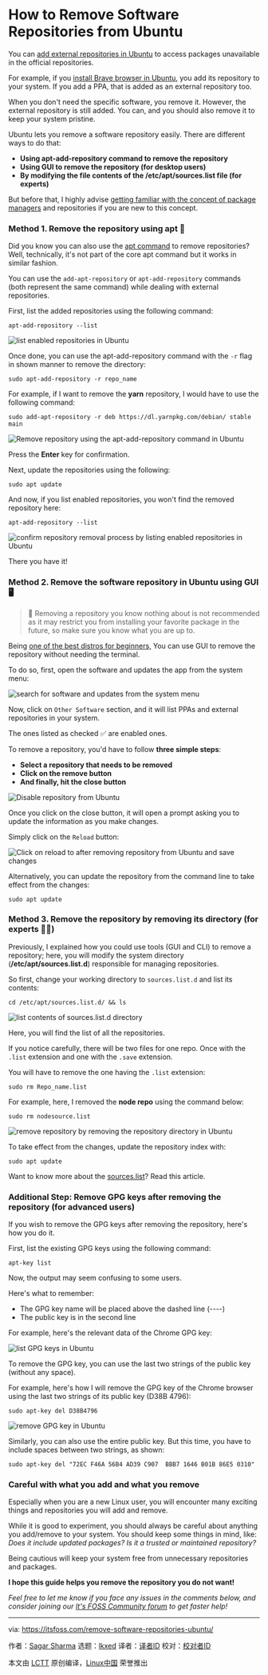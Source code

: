 [#]: subject: "How to Remove Software Repositories from Ubuntu"
[#]: via: "https://itsfoss.com/remove-software-repositories-ubuntu/"
[#]: author: "Sagar Sharma https://itsfoss.com/author/sagar/"
[#]: collector: "lkxed"
[#]: translator: "geekpi"
[#]: reviewer: " "
[#]: publisher: " "
[#]: url: " "

How to Remove Software Repositories from Ubuntu
======

You can [add external repositories in Ubuntu][1] to access packages unavailable in the official repositories.

For example, if you [install Brave browser in Ubuntu][2], you add its repository to your system. If you add a PPA, that is added as an external repository too.

When you don't need the specific software, you remove it. However, the external repository is still added. You can, and you should also remove it to keep your system pristine.

Ubuntu lets you remove a software repository easily. There are different ways to do that:

- **Using apt-add-repository command to remove the repository**
- **Using GUI to remove the repository (for desktop users)**
- **By modifying the file contents of the /etc/apt/sources.list file (for experts)**

But before that, I highly advise [getting familiar with the concept of package managers][3] and repositories if you are new to this concept.

### Method 1. Remove the repository using apt 🤖

Did you know you can also use the [apt command][4] to remove repositories? Well, technically, it's not part of the core apt command but it works in similar fashion.

You can use the `add-apt-repository` or `apt-add-repository` commands (both represent the same command) while dealing with external repositories.

First, list the added repositories using the following command:

```
apt-add-repository --list
```

![list enabled repositories in Ubuntu][5]

Once done, you can use the apt-add-repository command with the `-r` flag in shown manner to remove the directory:

```
sudo apt-add-repository -r repo_name
```

For example, if I want to remove the **yarn** repository, I would have to use the following command:

```
sudo add-apt-repository -r deb https://dl.yarnpkg.com/debian/ stable main
```

![Remove repository using the apt-add-repository command in Ubuntu][6]

Press the **Enter** key for confirmation.

Next, update the repositories using the following:

```
sudo apt update
```

And now, if you list enabled repositories, you won't find the removed repository here:

```
apt-add-repository --list
```

![confirm repository removal process by listing enabled repositories in Ubuntu][7]

There you have it!

### Method 2. Remove the software repository in Ubuntu using GUI 🖥️

> 🚧 Removing a repository you know nothing about is not recommended as it may restrict you from installing your favorite package in the future, so make sure you know what you are up to.

Being [one of the best distros for beginners,][8] You can use GUI to remove the repository without needing the terminal.

To do so, first, open the software and updates the app from the system menu:

![search for software and updates from the system menu][9]

Now, click on `Other Software` section, and it will list PPAs and external repositories in your system.

The ones listed as checked ✅ are enabled ones.

To remove a repository, you'd have to follow **three simple steps**:

- **Select a repository that needs to be removed**
- **Click on the remove button**
- **And finally, hit the close button**

![Disable repository from Ubuntu][10]

Once you click on the close button, it will open a prompt asking you to update the information as you make changes.

Simply click on the `Reload` button:

![Click on reload to after removing repository from Ubuntu and save changes][11]

Alternatively, you can update the repository from the command line to take effect from the changes:

```
sudo apt update
```

### Method 3. Remove the repository by removing its directory (for experts 🧑‍💻)

Previously, I explained how you could use tools (GUI and CLI) to remove a repository; here, you will modify the system directory (**/etc/apt/sources.list.d**) responsible for managing repositories.

So first, change your working directory to `sources.list.d` and list its contents:

```
cd /etc/apt/sources.list.d/ && ls
```

![list contents of sources.list.d directory][12]

Here, you will find the list of all the repositories.

If you notice carefully, there will be two files for one repo. Once with the `.list` extension and one with the `.save` extension.

You will have to remove the one having the `.list` extension:

```
sudo rm Repo_name.list
```

For example, here, I removed the **node repo** using the command below:

```
sudo rm nodesource.list
```

![remove repository by removing the repository directory in Ubuntu][13]

To take effect from the changes, update the repository index with:

```
sudo apt update
```

Want to know more about the [sources.list][14]? Read this article.

### Additional Step: Remove GPG keys after removing the repository (for advanced users)

If you wish to remove the GPG keys after removing the repository, here's how you do it.

First, list the existing GPG keys using the following command:

```
apt-key list
```

Now, the output may seem confusing to some users.

Here's what to remember:

- The GPG key name will be placed above the dashed line (----)
- The public key is in the second line

For example, here's the relevant data of the Chrome GPG key:

![list GPG keys in Ubuntu][15]

To remove the GPG key, you can use the last two strings of the public key (without any space).

For example, here's how I will remove the GPG key of the Chrome browser using the last two strings of its public key (D38B 4796):

```
sudo apt-key del D38B4796
```

![remove GPG key in Ubuntu][16]

Similarly, you can also use the entire public key. But this time, you have to include spaces between two strings, as shown:

```
sudo apt-key del "72EC F46A 56B4 AD39 C907  BBB7 1646 B01B 86E5 0310"
```

### Careful with what you add and what you remove

Especially when you are a new Linux user, you will encounter many exciting things and repositories you will add and remove.

While it is good to experiment, you should always be careful about anything you add/remove to your system. You should keep some things in mind, like: _Does it include updated packages? Is it a trusted or maintained repository?_

Being cautious will keep your system free from unnecessary repositories and packages.

**I hope this guide helps you remove the repository you do not want!**

_Feel free to let me know if you face any issues in the comments below, and consider joining our [It's FOSS Community forum][17] to get faster help!_

--------------------------------------------------------------------------------

via: https://itsfoss.com/remove-software-repositories-ubuntu/

作者：[Sagar Sharma][a]
选题：[lkxed][b]
译者：[译者ID](https://github.com/译者ID)
校对：[校对者ID](https://github.com/校对者ID)

本文由 [LCTT](https://github.com/LCTT/TranslateProject) 原创编译，[Linux中国](https://linux.cn/) 荣誉推出

[a]: https://itsfoss.com/author/sagar/
[b]: https://github.com/lkxed/
[1]: https://itsfoss.com/adding-external-repositories-ubuntu/
[2]: https://itsfoss.com/brave-web-browser/
[3]: https://itsfoss.com/package-manager/
[4]: https://itsfoss.com/apt-command-guide/
[5]: https://itsfoss.com/content/images/2023/06/list-enabled-repositories-in-Ubuntu.png
[6]: https://itsfoss.com/content/images/2023/06/Remove-repository-using-the-apt-add-repository-command-in-Ubuntu.png
[7]: https://itsfoss.com/content/images/2023/06/confirm-repository-removal-process-by-listing-enabled-repositories-in-Ubuntu.png
[8]: https://itsfoss.com/best-linux-beginners/
[9]: https://itsfoss.com/content/images/2023/06/search-for-software-and-updates-from-the-system-menu.png
[10]: https://itsfoss.com/content/images/2023/06/remove-the-repository-from-Ubuntu-using-GUI-1.png
[11]: https://itsfoss.com/content/images/2023/06/Click-on-reload-to-after-removing-repository-from-Ubuntu-and-save-changes.png
[12]: https://itsfoss.com/content/images/2023/06/list-contents-of-sources.list.d-directory.png
[13]: https://itsfoss.com/content/images/2023/06/remove-repository-by-removing-the-repository-directory-in-Ubuntu.png
[14]: https://itsfoss.com/sources-list-ubuntu/
[15]: https://itsfoss.com/content/images/2023/06/list-GPG-keys-in-Ubuntu.png
[16]: https://itsfoss.com/content/images/2023/06/remove-GPG-key-in-Ubuntu.png
[17]: https://itsfoss.community:443/
